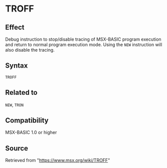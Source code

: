# TROFF

## Effect

Debug instruction to stop/disable tracing of MSX-BASIC program execution and return to normal program execution mode. Using the `NEW` instruction will also disable the tracing.

## Syntax

`TROFF`

## Related to

`NEW`, `TRON`

## Compatibility

MSX-BASIC 1.0 or higher

## Source

Retrieved from "https://www.msx.org/wiki/TROFF"
